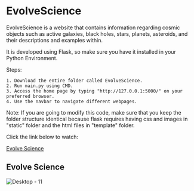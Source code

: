 # EvolveScience

  EvolveScience is a website that contains information regarding cosmic objects such as active galaxies, black holes, stars, planets, asteroids, and their descriptions and examples within. 
  
  It is developed using Flask, so make sure you have it installed in your Python Environment.
  
  Steps:
  
 
    1. Download the entire folder called EvolveScience.
    2. Run main.py using CMD.
    3. Access the home page by typing "http://127.0.0.1:5000/" on your preferred browser.
    4. Use the navbar to navigate different webpages.
  
  Note: If you are going to modify this code, make sure that you keep the folder structure identical because flask requires having css and images in "static" folder and the html files in "template" folder. 
  
Click the link below to watch: 

[Evolve Science](https://www.youtube.com/watch?v=WfIzqg5kzEI)

Evolve Science
--------------
![Desktop - 11](https://user-images.githubusercontent.com/114913352/198221626-e1be4374-7aa7-490d-91de-ad3f8d0f19e4.jpg)
